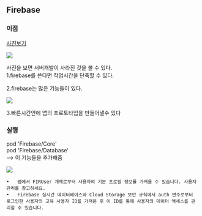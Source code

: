 ## Firebase 

### 이점 
[사진보기](http://zeddios.tistory.com/47)

![](/Users/PARKHASIK/Downloads/image.jpeg)
 
사진을 보면 서버개발이 사라진 것을 볼 수 있다.   
1.firebase를 쓴다면 작업시간을 단축할 수 있다. 

2.firebase는 많은 기능들이 있다.   

![](/Users/PARKHASIK/Downloads/image2.png)  

3.빠른시간안에 앱의 프로토타입을 만들어낼수 있다

### 실행 

pod 'Firebase/Core'  
pod 'Firebase/Database'  
--> 이 기능들을 추가해줌

![](/Users/PARKHASIK/Downloads/image3.png)  


	•	앱에서 FIRUser 개체로부터 사용자의 기본 프로필 정보를 가져올 수 있습니다. 사용자 관리를 참고하세요. 
	•	Firebase 실시간 데이터베이스와 Cloud Storage 보안 규칙에서 auth 변수로부터 로그인한 사용자의 고유 사용자 ID를 가져온 후 이 ID를 통해 사용자의 데이터 액세스를 관리할 수 있습니다. 

